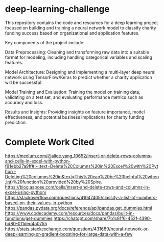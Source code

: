 # deep-learning-challenge

This repository contains the code and resources for a deep learning project focused on building and training a neural network model to classify charity funding success based on organizational and application features.

Key components of the project include:

Data Preprocessing:
Cleaning and transforming raw data into a suitable format for modeling, including handling categorical variables and scaling features.

Model Architecture:
Designing and implementing a multi-layer deep neural network using TensorFlow/Keras to predict whether a charity application will be successful.

Model Training and Evaluation:
Training the model on training data, validating on a test set, and evaluating performance metrics such as accuracy and loss.

Results and Insights:
Providing insights on feature importance, model effectiveness, and potential business implications for charity funding prediction.



# Complete Work Cited

https://medium.com/@alice.yang_10652/insert-or-delete-rows-columns-and-cells-in-excel-with-python-f91ebb27a9ff#:~:text=Delete%20Columns%20in%20Excel%20with%20Python,-Deleting%20columns%20in&text=This%20can%20be%20helpful%20when,int)%20function%20provided%20by%20Spire.
https://blog.aspose.com/cells/insert-and-delete-rows-and-columns-in-excel-using-python/
https://stackoverflow.com/questions/41047405/classify-a-list-of-numbers-based-on-their-values-in-python
https://pandas.pydata.org/docs/reference/api/pandas.get_dummies.html
https://www.codecademy.com/resources/docs/pandas/built-in-functions/get-dummies
https://chatgpt.com/share/7b1c81f6-452f-4390-bd80-011ded4a0755
https://stats.stackexchange.com/questions/431689/neural-network-or-deep-learning-or-gradient-boosting-for-large-data-with-a-few
